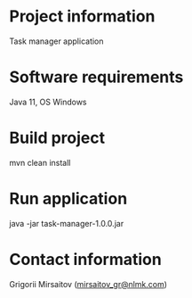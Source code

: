 # Project information

Task manager application

# Software requirements

Java 11, OS Windows

# Build project

mvn clean install

# Run application

java -jar task-manager-1.0.0.jar

# Contact information

Grigorii Mirsaitov (mirsaitov_gr@nlmk.com)